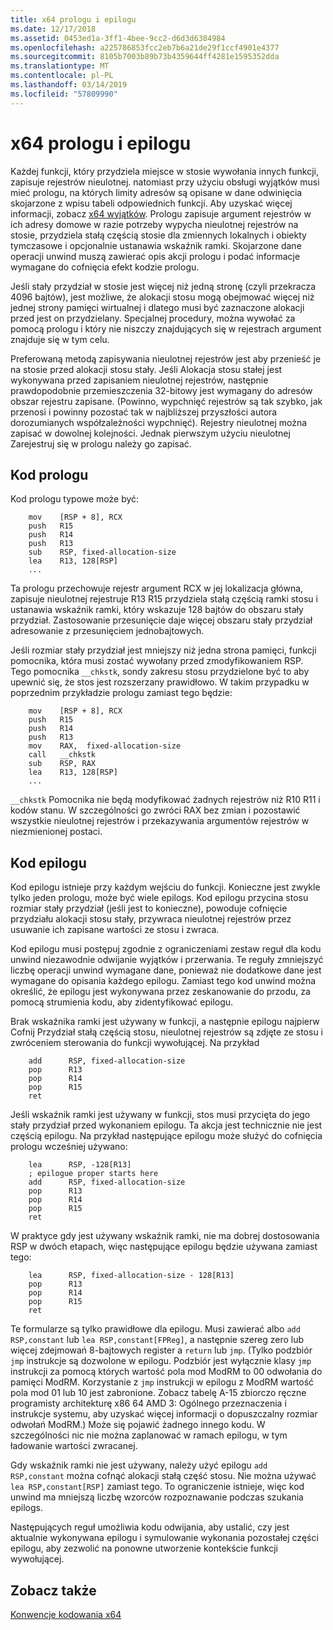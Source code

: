 ```yaml
---
title: x64 prologu i epilogu
ms.date: 12/17/2018
ms.assetid: 0453ed1a-3ff1-4bee-9cc2-d6d3d6384984
ms.openlocfilehash: a225786853fcc2eb7b6a21de29f1ccf4901e4377
ms.sourcegitcommit: 8105b7003b89b73b4359644ff4281e1595352dda
ms.translationtype: MT
ms.contentlocale: pl-PL
ms.lasthandoff: 03/14/2019
ms.locfileid: "57809990"
---
```

# <a name="x64-prolog-and-epilog"></a>x64 prologu i epilogu

Każdej funkcji, który przydziela miejsce w stosie wywołania innych funkcji, zapisuje rejestrów nieulotnej. natomiast przy użyciu obsługi wyjątków musi mieć prologu, na których limity adresów są opisane w dane odwinięcia skojarzone z wpisu tabeli odpowiednich funkcji. Aby uzyskać więcej informacji, zobacz [x64 wyjątków](../build/exception-handling-x64.md). Prologu zapisuje argument rejestrów w ich adresy domowe w razie potrzeby wypycha nieulotnej rejestrów na stosie, przydziela stałą częścią stosie dla zmiennych lokalnych i obiekty tymczasowe i opcjonalnie ustanawia wskaźnik ramki. Skojarzone dane operacji unwind muszą zawierać opis akcji prologu i podać informacje wymagane do cofnięcia efekt kodzie prologu.

Jeśli stały przydział w stosie jest więcej niż jedną stronę (czyli przekracza 4096 bajtów), jest możliwe, że alokacji stosu mogą obejmować więcej niż jednej strony pamięci wirtualnej i dlatego musi być zaznaczone alokacji przed jest on przydzielany. Specjalnej procedury, można wywołać za pomocą prologu i który nie niszczy znajdujących się w rejestrach argument znajduje się w tym celu.

Preferowaną metodą zapisywania nieulotnej rejestrów jest aby przenieść je na stosie przed alokacji stosu stały. Jeśli Alokacja stosu stałej jest wykonywana przed zapisaniem nieulotnej rejestrów, następnie prawdopodobnie przemieszczenia 32-bitowy jest wymagany do adresów obszar rejestru zapisane. (Powinno, wypchnięć rejestrów są tak szybko, jak przenosi i powinny pozostać tak w najbliższej przyszłości autora dorozumianych współzależności wypchnięć). Rejestry nieulotnej można zapisać w dowolnej kolejności. Jednak pierwszym użyciu nieulotnej Zarejestruj się w prologu należy go zapisać.

## <a name="prolog-code"></a>Kod prologu

Kod prologu typowe może być:

```MASM
    mov    [RSP + 8], RCX
    push   R15
    push   R14
    push   R13
    sub    RSP, fixed-allocation-size
    lea    R13, 128[RSP]
    ...
```

Ta prologu przechowuje rejestr argument RCX w jej lokalizacja główna, zapisuje nieulotnej rejestruje R13 R15 przydziela stałą częścią ramki stosu i ustanawia wskaźnik ramki, który wskazuje 128 bajtów do obszaru stały przydział. Zastosowanie przesunięcie daje więcej obszaru stały przydział adresowanie z przesunięciem jednobajtowych.

Jeśli rozmiar stały przydział jest mniejszy niż jedna strona pamięci, funkcji pomocnika, która musi zostać wywołany przed zmodyfikowaniem RSP. Tego pomocnika `__chkstk`, sondy zakresu stosu przydzielone być to aby upewnić się, że stos jest rozszerzany prawidłowo. W takim przypadku w poprzednim przykładzie prologu zamiast tego będzie:

```MASM
    mov    [RSP + 8], RCX
    push   R15
    push   R14
    push   R13
    mov    RAX,  fixed-allocation-size
    call   __chkstk
    sub    RSP, RAX
    lea    R13, 128[RSP]
    ...
```

`__chkstk` Pomocnika nie będą modyfikować żadnych rejestrów niż R10 R11 i kodów stanu. W szczególności go zwróci RAX bez zmian i pozostawić wszystkie nieulotnej rejestrów i przekazywania argumentów rejestrów w niezmienionej postaci.

## <a name="epilog-code"></a>Kod epilogu

Kod epilogu istnieje przy każdym wejściu do funkcji. Konieczne jest zwykle tylko jeden prologu, może być wiele epilogs. Kod epilogu przycina stosu rozmiar stały przydział (jeśli jest to konieczne), powoduje cofnięcie przydziału alokacji stosu stały, przywraca nieulotnej rejestrów przez usuwanie ich zapisane wartości ze stosu i zwraca.

Kod epilogu musi postępuj zgodnie z ograniczeniami zestaw reguł dla kodu unwind niezawodnie odwijanie wyjątków i przerwania. Te reguły zmniejszyć liczbę operacji unwind wymagane dane, ponieważ nie dodatkowe dane jest wymagane do opisania każdego epilogu. Zamiast tego kod unwind można określić, że epilogu jest wykonywana przez zeskanowanie do przodu, za pomocą strumienia kodu, aby zidentyfikować epilogu.

Brak wskaźnika ramki jest używany w funkcji, a następnie epilogu najpierw Cofnij Przydział stałą częścią stosu, nieulotnej rejestrów są zdjęte ze stosu i zwróceniem sterowania do funkcji wywołującej. Na przykład

```MASM
    add      RSP, fixed-allocation-size
    pop      R13
    pop      R14
    pop      R15
    ret
```

Jeśli wskaźnik ramki jest używany w funkcji, stos musi przycięta do jego stały przydział przed wykonaniem epilogu. Ta akcja jest technicznie nie jest częścią epilogu. Na przykład następujące epilogu może służyć do cofnięcia prologu wcześniej używano:

```MASM
    lea      RSP, -128[R13]
    ; epilogue proper starts here
    add      RSP, fixed-allocation-size
    pop      R13
    pop      R14
    pop      R15
    ret
```

W praktyce gdy jest używany wskaźnik ramki, nie ma dobrej dostosowania RSP w dwóch etapach, więc następujące epilogu będzie używana zamiast tego:

```MASM
    lea      RSP, fixed-allocation-size - 128[R13]
    pop      R13
    pop      R14
    pop      R15
    ret
```

Te formularze są tylko prawidłowe dla epilogu. Musi zawierać albo `add RSP,constant` lub `lea RSP,constant[FPReg]`, a następnie szereg zero lub więcej zdejmowań 8-bajtowych register a `return` lub `jmp`. (Tylko podzbiór `jmp` instrukcje są dozwolone w epilogu. Podzbiór jest wyłącznie klasy `jmp` instrukcji za pomocą których wartość pola mod ModRM to 00 odwołania do pamięci ModRM. Korzystanie z `jmp` instrukcji w epilogu z ModRM wartość pola mod 01 lub 10 jest zabronione. Zobacz tabelę A-15 zbiorczo ręczne programisty architekturę x86 64 AMD 3: Ogólnego przeznaczenia i instrukcje systemu, aby uzyskać więcej informacji o dopuszczalny rozmiar odwołań ModRM.) Może się pojawić żadnego innego kodu. W szczególności nic nie można zaplanować w ramach epilogu, w tym ładowanie wartości zwracanej.

Gdy wskaźnik ramki nie jest używany, należy użyć epilogu `add RSP,constant` można cofnąć alokacji stałą część stosu. Nie można używać `lea RSP,constant[RSP]` zamiast tego. To ograniczenie istnieje, więc kod unwind ma mniejszą liczbę wzorców rozpoznawanie podczas szukania epilogs.

Następujących reguł umożliwia kodu odwijania, aby ustalić, czy jest aktualnie wykonywana epilogu i symulowanie wykonania pozostałej części epilogu, aby zezwolić na ponowne utworzenie kontekście funkcji wywołującej.

## <a name="see-also"></a>Zobacz także

[Konwencje kodowania x64](x64-software-conventions.md)
